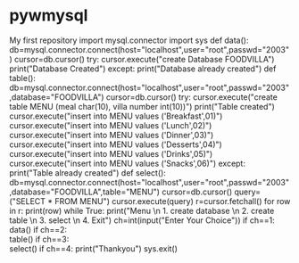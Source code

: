 # pywmysql
My first repository 
import mysql.connector
import sys
def data():
                     db=mysql.connector.connect(host="localhost",user="root",passwd="2003")
                     cursor=db.cursor()
                     try:
                         cursor.execute("create Database FOODVILLA")
                         print("Database Created")
                     except:
                         print("Database already created")
def table():
                     db=mysql.connector.connect(host="localhost",user="root",passwd="2003",database="FOODVILLA")
                     cursor=db.cursor()
                     try:
                         cursor.execute("create table MENU (meal char(10), villa number int(10))")
                         print("Table created")
                         cursor.execute("insert into MENU values ('Breakfast',01)")
                         cursor.execute("insert into MENU values ('Lunch',02)")
                         cursor.execute("insert into MENU values ('Dinner',03)")
                         cursor.execute("insert into MENU values ('Desserts',04)")
                         cursor.execute("insert into MENU values ('Drinks',05)")
                         cursor.execute("insert into MENU values ('Snacks',06)") 
                     except:
                         print("Table already created")
def select():
                                         db=mysql.connector.connect(host="localhost",user="root",passwd="2003",database="FOODVILLA",table="MENU")
                                         cursor=db.cursor()
                                         query=("SELECT * FROM MENU")
                                         cursor.execute(query)
                                         r=cursor.fetchall()
                                         for row in r:
                                                                     print(row)
while True:
                                               print("Menu \n 1. create database \n 2. create table \n 3. select \n 4. Exit")
                                               ch=int(input("Enter Your Choice"))
                                               if ch==1:
                                                                     data()
                                               if ch==2:         
                                                                     table()
                                               if ch==3:      
                                                                     select()
                                               if ch==4:
                                                                     print("Thankyou")
                                                                     sys.exit()
